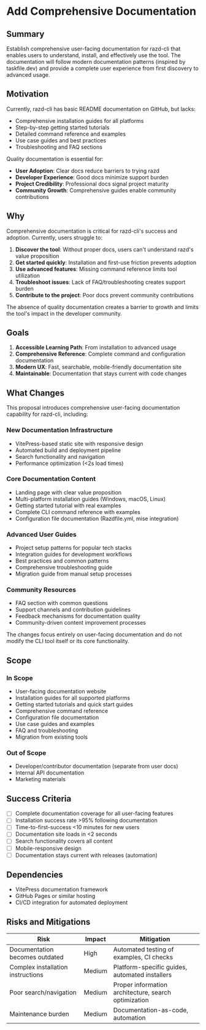 # Add Comprehensive Documentation

## Summary

Establish comprehensive user-facing documentation for razd-cli that enables users to understand, install, and effectively use the tool. The documentation will follow modern documentation patterns (inspired by taskfile.dev) and provide a complete user experience from first discovery to advanced usage.

## Motivation

Currently, razd-cli has basic README documentation on GitHub, but lacks:
- Comprehensive installation guides for all platforms
- Step-by-step getting started tutorials
- Detailed command reference and examples
- Use case guides and best practices
- Troubleshooting and FAQ sections

Quality documentation is essential for:
- **User Adoption**: Clear docs reduce barriers to trying razd
- **Developer Experience**: Good docs minimize support burden
- **Project Credibility**: Professional docs signal project maturity
- **Community Growth**: Comprehensive guides enable community contributions

## Why

Comprehensive documentation is critical for razd-cli's success and adoption. Currently, users struggle to:

1. **Discover the tool**: Without proper docs, users can't understand razd's value proposition
2. **Get started quickly**: Installation and first-use friction prevents adoption
3. **Use advanced features**: Missing command reference limits tool utilization
4. **Troubleshoot issues**: Lack of FAQ/troubleshooting creates support burden
5. **Contribute to the project**: Poor docs prevent community contributions

The absence of quality documentation creates a barrier to growth and limits the tool's impact in the developer community.

## Goals

1. **Accessible Learning Path**: From installation to advanced usage
2. **Comprehensive Reference**: Complete command and configuration documentation
3. **Modern UX**: Fast, searchable, mobile-friendly documentation site
4. **Maintainable**: Documentation that stays current with code changes

## What Changes

This proposal introduces comprehensive user-facing documentation capability for razd-cli, including:

### New Documentation Infrastructure
- VitePress-based static site with responsive design
- Automated build and deployment pipeline
- Search functionality and navigation
- Performance optimization (<2s load times)

### Core Documentation Content
- Landing page with clear value proposition
- Multi-platform installation guides (Windows, macOS, Linux)
- Getting started tutorial with real examples
- Complete CLI command reference with examples
- Configuration file documentation (Razdfile.yml, mise integration)

### Advanced User Guides
- Project setup patterns for popular tech stacks
- Integration guides for development workflows
- Best practices and common patterns
- Comprehensive troubleshooting guide
- Migration guide from manual setup processes

### Community Resources
- FAQ section with common questions
- Support channels and contribution guidelines
- Feedback mechanisms for documentation quality
- Community-driven content improvement processes

The changes focus entirely on user-facing documentation and do not modify the CLI tool itself or its core functionality.

## Scope

### In Scope
- User-facing documentation website
- Installation guides for all supported platforms
- Getting started tutorials and quick start guides
- Comprehensive command reference
- Configuration file documentation
- Use case guides and examples
- FAQ and troubleshooting
- Migration from existing tools

### Out of Scope
- Developer/contributor documentation (separate from user docs)
- Internal API documentation
- Marketing materials

## Success Criteria

- [ ] Complete documentation coverage for all user-facing features
- [ ] Installation success rate >95% following documentation
- [ ] Time-to-first-success <10 minutes for new users
- [ ] Documentation site loads in <2 seconds
- [ ] Search functionality covers all content
- [ ] Mobile-responsive design
- [ ] Documentation stays current with releases (automation)

## Dependencies

- VitePress documentation framework
- GitHub Pages or similar hosting
- CI/CD integration for automated deployment

## Risks and Mitigations

| Risk | Impact | Mitigation |
|------|---------|------------|
| Documentation becomes outdated | High | Automated testing of examples, CI checks |
| Complex installation instructions | Medium | Platform-specific guides, automated installers |
| Poor search/navigation | Medium | Proper information architecture, search optimization |
| Maintenance burden | Medium | Documentation-as-code, automation |